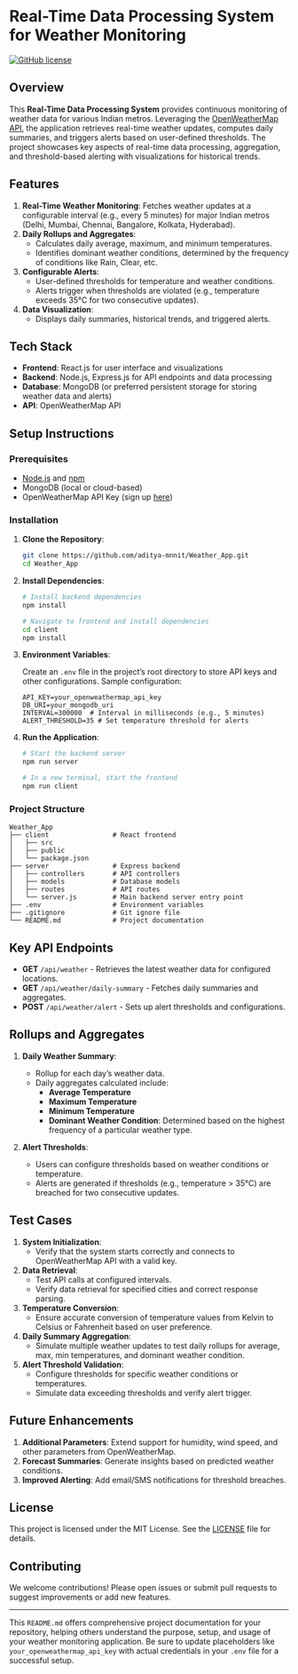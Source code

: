 

# Real-Time Data Processing System for Weather Monitoring

[![GitHub license](https://img.shields.io/badge/license-MIT-blue.svg)](https://github.com/aditya-mnnit/Weather_App/blob/main/LICENSE)

## Overview

This **Real-Time Data Processing System** provides continuous monitoring of weather data for various Indian metros. Leveraging the [OpenWeatherMap API](https://openweathermap.org/), the application retrieves real-time weather updates, computes daily summaries, and triggers alerts based on user-defined thresholds. The project showcases key aspects of real-time data processing, aggregation, and threshold-based alerting with visualizations for historical trends.

## Features

1. **Real-Time Weather Monitoring**: Fetches weather updates at a configurable interval (e.g., every 5 minutes) for major Indian metros (Delhi, Mumbai, Chennai, Bangalore, Kolkata, Hyderabad).
2. **Daily Rollups and Aggregates**:
   - Calculates daily average, maximum, and minimum temperatures.
   - Identifies dominant weather conditions, determined by the frequency of conditions like Rain, Clear, etc.
3. **Configurable Alerts**:
   - User-defined thresholds for temperature and weather conditions.
   - Alerts trigger when thresholds are violated (e.g., temperature exceeds 35°C for two consecutive updates).
4. **Data Visualization**:
   - Displays daily summaries, historical trends, and triggered alerts.

## Tech Stack

- **Frontend**: React.js for user interface and visualizations
- **Backend**: Node.js, Express.js for API endpoints and data processing
- **Database**: MongoDB (or preferred persistent storage for storing weather data and alerts)
- **API**: OpenWeatherMap API

## Setup Instructions

### Prerequisites

- [Node.js](https://nodejs.org/) and [npm](https://www.npmjs.com/)
- MongoDB (local or cloud-based)
- OpenWeatherMap API Key (sign up [here](https://home.openweathermap.org/users/sign_up))

### Installation

1. **Clone the Repository**:

   ```bash
   git clone https://github.com/aditya-mnnit/Weather_App.git
   cd Weather_App
   ```

2. **Install Dependencies**:

   ```bash
   # Install backend dependencies
   npm install

   # Navigate to frontend and install dependencies
   cd client
   npm install
   ```

3. **Environment Variables**:

   Create an `.env` file in the project’s root directory to store API keys and other configurations. Sample configuration:

   ```plaintext
   API_KEY=your_openweathermap_api_key
   DB_URI=your_mongodb_uri
   INTERVAL=300000  # Interval in milliseconds (e.g., 5 minutes)
   ALERT_THRESHOLD=35 # Set temperature threshold for alerts
   ```

4. **Run the Application**:

   ```bash
   # Start the backend server
   npm run server

   # In a new terminal, start the frontend
   npm run client
   ```

### Project Structure

```plaintext
Weather_App
├── client                # React frontend
│   ├── src
│   ├── public
│   └── package.json
├── server                # Express backend
│   ├── controllers       # API controllers
│   ├── models            # Database models
│   ├── routes            # API routes
│   └── server.js         # Main backend server entry point
├── .env                  # Environment variables
├── .gitignore            # Git ignore file
└── README.md             # Project documentation
```

## Key API Endpoints

- **GET** `/api/weather` - Retrieves the latest weather data for configured locations.
- **GET** `/api/weather/daily-summary` - Fetches daily summaries and aggregates.
- **POST** `/api/weather/alert` - Sets up alert thresholds and configurations.

## Rollups and Aggregates

1. **Daily Weather Summary**:
   - Rollup for each day’s weather data.
   - Daily aggregates calculated include:
     - **Average Temperature**
     - **Maximum Temperature**
     - **Minimum Temperature**
     - **Dominant Weather Condition**: Determined based on the highest frequency of a particular weather type.
  
2. **Alert Thresholds**:
   - Users can configure thresholds based on weather conditions or temperature.
   - Alerts are generated if thresholds (e.g., temperature > 35°C) are breached for two consecutive updates.

## Test Cases

1. **System Initialization**:
   - Verify that the system starts correctly and connects to OpenWeatherMap API with a valid key.
2. **Data Retrieval**:
   - Test API calls at configured intervals.
   - Verify data retrieval for specified cities and correct response parsing.
3. **Temperature Conversion**:
   - Ensure accurate conversion of temperature values from Kelvin to Celsius or Fahrenheit based on user preference.
4. **Daily Summary Aggregation**:
   - Simulate multiple weather updates to test daily rollups for average, max, min temperatures, and dominant weather condition.
5. **Alert Threshold Validation**:
   - Configure thresholds for specific weather conditions or temperatures.
   - Simulate data exceeding thresholds and verify alert trigger.

## Future Enhancements

1. **Additional Parameters**: Extend support for humidity, wind speed, and other parameters from OpenWeatherMap.
2. **Forecast Summaries**: Generate insights based on predicted weather conditions.
3. **Improved Alerting**: Add email/SMS notifications for threshold breaches.

## License

This project is licensed under the MIT License. See the [LICENSE](https://github.com/aditya-mnnit/Weather_App/blob/main/LICENSE) file for details.

## Contributing

We welcome contributions! Please open issues or submit pull requests to suggest improvements or add new features.

---

This `README.md` offers comprehensive project documentation for your repository, helping others understand the purpose, setup, and usage of your weather monitoring application. Be sure to update placeholders like `your_openweathermap_api_key` with actual credentials in your `.env` file for a successful setup.
